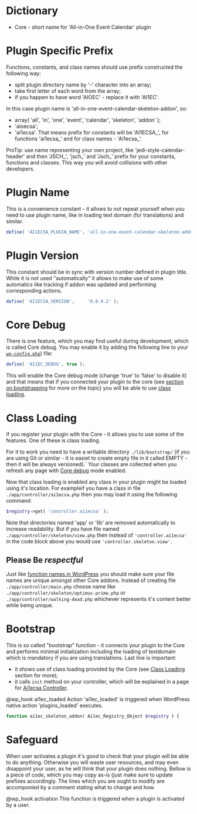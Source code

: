 Dictionary
==========
* Core - short name for 'All-in-One Event Calendar' plugin

Plugin Specific Prefix
======================
Functions, constants, and class names should use prefix constructed the
following way:
* split plugin directory name by '-' character into an array;
* take first letter of each word from the array;
* if you happen to have word 'AIOEC' - replace it with 'AI1EC'.

In this case plugin name is 'all-in-one-event-calendar-skeleton-addon', so:
* array( 'all', 'in', 'one', 'event', 'calendar', 'skeleton', 'addon' );
* 'aioecsa';
* 'ai1ecsa'.
That means prefix for constants will be 'AI1ECSA_', for functions 'ai1ecsa_'
and for class names - 'Ai1ecsa_'.

ProTip: use name representing your own project, like 'jedi-style-calendar-header'
and then 'JSCH_', 'jsch_' and 'Jsch_' prefix for your constants, functions and
classes. This way you will avoid collisions with other developers.

Plugin Name
===========
This is a convenience constant - it allows to not repeat yourself when you
need to use plugin name, like in loading text domain (for translations) and
similar.
```php
define( 'AI1ECSA_PLUGIN_NAME', 'all-in-one-event-calendar-skeleton-addon' );
```

Plugin Version
==============
This constant should be in sync with version number defined in plugin title.
While it is not used "automatically" it allows to make use of some automatics
like tracking if addon was updated and performing corresponding actions.
```php
define( 'AI1ECSA_VERSION',     '0.0.9.2' );
```

Core Debug
==========
There is one feature, which you may find useful during development, which is
called Core debug. You may enable it by adding the following line to your
[`wp-config.php`](http://codex.wordpress.org/Editing_wp-config.php)) file:
```php
define( 'AI1EC_DEBUG', true );
```
This will enable the Core debug mode (change 'true' to 'false' to disable it)
and that means that if you connected your plugin to the core (see
[section on bootstrapping](#bootstrap) for more on the topic) you will be able
to use [class loading](#class-loading).

Class Loading
=============
If you register your plugin with the Core - it allows you to use some of the
features. One of these is class loading.

For it to work you need to have a  writable directory `./lib/bootstrap/` (if
you are using Git or similar - it is easiet to create empty file in it called
EMPTY - then it will be always versioned).` Your classes are collected when
you refresh any page with [Core debug](#core-debug) mode enabled.

Now that class loading is enabled any class in your plugin might be loaded
using it's location.
For exampleif you have a class in file `./app/controller/ai1ecsa.php` then
you may load it using the following command:
```php
$registry->get( 'controller.ai1ecsa' );
```
Note that directories named 'app' or 'lib' are removed automatically to
increase readability. But if you have file named
`./app/controller/skeleton/view.php` then instead of `'controller.ai1ecsa'`
in the code block above you would use `'controller.skeleton.view'`.


Please Be *respectful*
----------------------
Just like [function names in WordPress](http://codex.wordpress.org/Writing_a_Plugin)
you should make sure your file names are unique amongst other Core addons.
Instead of creating file `./app/controller/main.php` choose name like
`./app/controller/skeleton/optimus-prime.php` or
`./app/controller/walking-dead.php` whichever represents it's content better
while being unique.

Bootstrap
=========
This is so called "bootstrap" function - it connects your plugin to the Core
and performs minimal initialization including the loading of textdomain which
is mandatory if you are using translations.
Last line is important:
* it shows use of class loading provided by the Core (see
[Class Loading](#class-loading) section for more);
* it calls `init` method on your controller, which will be explained in
a page for [Ai1ecsa Controller](app/controller/ai1ecsa.md).

@wp_hook ai1ec_loaded Action 'ai1ec_loaded' is triggered when WordPress native
action 'plugins_loaded' executes.
```php
function ai1ec_skeleton_addon( Ai1ec_Registry_Object $registry ) {
```

Safeguard
=========
When user activates a plugin it's good to check that your plugin will be able
to do anything. Otherwise you will waste user resources, and may even
disappoint your user, as he will think that your plugin does nothing.
Bellow is a piece of code, which you may copy as-is (just make sure to update
prefixes accordingly. The lines which you are ought to modify are accomponied
by a comment stating what to change and how.

@wp_hook activation This function is triggered when a plugin is activated by
a user.
